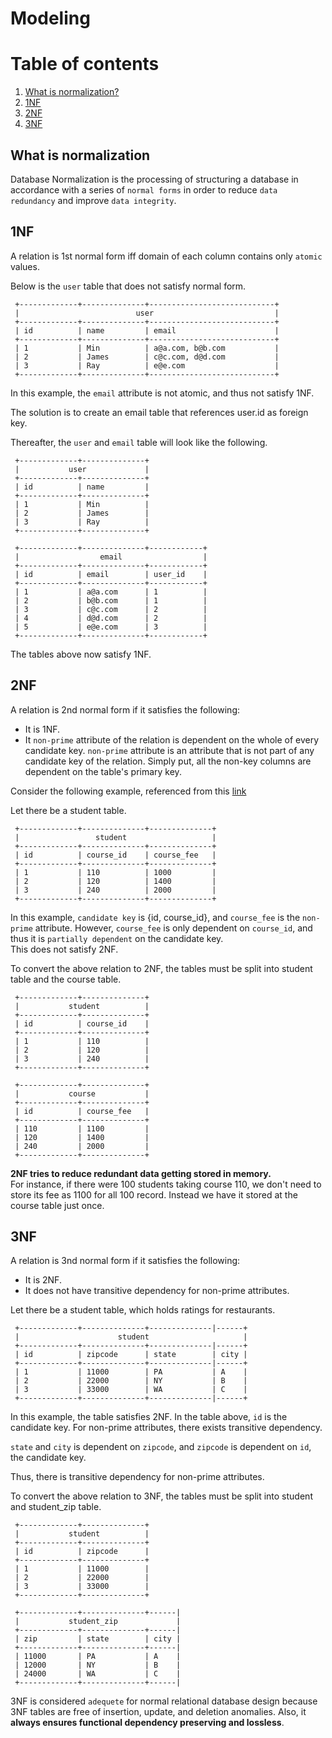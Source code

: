 # Modeling

# Table of contents

1. [What is normalization?](#WhatIs)
2. [1NF](#1NF)
3. [2NF](#2NF)
4. [3NF](#3NF)

## What is normalization<a name="WhatIs"></a>
Database Normalization is the processing of structuring a database in accordance with a series of 
`normal forms` in order to reduce `data redundancy` and improve `data integrity`.

## 1NF<a name="1NF"></a>
A relation is 1st normal form iff domain of each column contains only `atomic` values.

Below is the `user` table that does not satisfy normal form.

```
 +-------------+--------------+----------------------------+
 |                          user                           |
 +-------------+--------------+----------------------------+
 | id          | name         | email                      |
 +-------------+--------------+----------------------------+
 | 1           | Min          | a@a.com, b@b.com           |
 | 2           | James        | c@c.com, d@d.com           |
 | 3           | Ray          | e@e.com                    |
 +-------------+--------------+----------------------------+
```

In this example, the `email` attribute is not atomic, and thus not satisfy 1NF.

The solution is to create an email table that references user.id as foreign key.

Thereafter, the `user` and `email` table will look like the following.

```
 +-------------+--------------+
 |           user             |
 +-------------+--------------+
 | id          | name         | 
 +-------------+--------------+
 | 1           | Min          |
 | 2           | James        |
 | 3           | Ray          |
 +-------------+--------------+
```

```
 +-------------+--------------+------------+
 |                  email                  |
 +-------------+--------------+------------+
 | id          | email        | user_id    |
 +-------------+--------------+------------+
 | 1           | a@a.com      | 1          |
 | 2           | b@b.com      | 1          |
 | 3           | c@c.com      | 2          |
 | 4           | d@d.com      | 2          |
 | 5           | e@e.com      | 3          |
 +-------------+--------------+------------+
```

The tables above now satisfy 1NF.

## 2NF<a name="2NF"></a>
A relation is 2nd normal form if it satisfies the following:

- It is 1NF.
- It `non-prime` attribute of the relation is dependent on the whole of every candidate key. `non-prime`
attribute is an attribute that is not part of any candidate key of the relation. Simply put,
 all the non-key columns are dependent on the table's primary key.

Consider the following example, referenced from this [link](#https://www.geeksforgeeks.org/second-normal-form-2nf/)

Let there be a student table.

```
 +-------------+--------------+--------------+
 |                 student                   |
 +-------------+--------------+--------------+
 | id          | course_id    | course_fee   |
 +-------------+--------------+--------------+
 | 1           | 110          | 1000         |
 | 2           | 120          | 1400         |
 | 3           | 240          | 2000         |
 +-------------+--------------+--------------+
```


In this example, `candidate key` is {id, course_id}, and `course_fee` is the `non-prime` attribute.
However, `course_fee` is only dependent on `course_id`, and thus it is `partially dependent` on the candidate key. <br />
This does not satisfy 2NF.

To convert the above relation to 2NF, the tables must be split into student table and the course table.

```
 +-------------+--------------+
 |           student          |
 +-------------+--------------+
 | id          | course_id    |
 +-------------+--------------+
 | 1           | 110          |
 | 2           | 120          |
 | 3           | 240          |
 +-------------+--------------+
```

```
 +-------------+--------------+
 |           course           |
 +-------------+--------------+
 | id          | course_fee   |
 +-------------+--------------+
 | 110         | 1100         |
 | 120         | 1400         |
 | 240         | 2000         |
 +-------------+--------------+
```

<b>2NF tries to reduce redundant data getting stored in memory.</b><br /> 
For instance, if there were 100 students taking course
110, we don't need to store its fee as 1100 for all 100 record. Instead we have it stored at the course table just once.

## 3NF<a name="3NF"></a>

A relation is 3nd normal form if it satisfies the following:

- It is 2NF.
- It does not have transitive dependency for non-prime attributes.

Let there be a student table, which holds ratings for restaurants.

```
 +-------------+--------------+--------------|------+
 |                      student                     |
 +-------------+--------------+--------------|------+
 | id          | zipcode      | state        | city |
 +-------------+--------------+--------------|------+
 | 1           | 11000        | PA           | A    |
 | 2           | 22000        | NY           | B    |
 | 3           | 33000        | WA           | C    |
 +-------------+--------------+--------------|------+
```


In this example, the table satisfies 2NF. In the table above, `id` is the candidate key.
For non-prime attributes, there exists transitive dependency.<br />

`state` and `city` is dependent on `zipcode`, and `zipcode` is dependent on `id`, the candidate key.

Thus, there is transitive dependency for non-prime attributes. <br />

To convert the above relation to 3NF, the tables must be split into student and student_zip table.

```
 +-------------+--------------+
 |           student          |
 +-------------+--------------+
 | id          | zipcode      |
 +-------------+--------------+
 | 1           | 11000        |
 | 2           | 22000        |
 | 3           | 33000        |
 +-------------+--------------+
```

```
 +-------------+--------------+------|
 |           student_zip             |
 +-------------+--------------+------|
 | zip         | state        | city |
 +-------------+--------------+------|
 | 11000       | PA           | A    |
 | 12000       | NY           | B    |
 | 24000       | WA           | C    |
 +-------------+--------------+------|
```

3NF is considered `adequete` for normal relational database design because 3NF tables are free of insertion,
update, and deletion anomalies. Also, it <b>always ensures functional dependency preserving and lossless</b>.